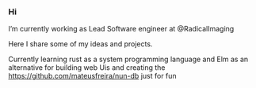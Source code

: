 ### Hi

I’m currently working as Lead Software engineer at @RadicalImaging 

Here I share some of my ideas and projects.

Currently learning rust as a system programming language and Elm as an alternative for building web Uis and creating the https://github.com/mateusfreira/nun-db just for fun

<!--
**mateusfreira/mateusfreira** is a ✨ _special_ ✨ repository because its `README.md` (this file) appears on your GitHub profile.

Here are some ideas to get you started:

- 🔭 I’m currently working on ...
- 🌱 I’m currently learning ...
- 👯 I’m looking to collaborate on ...
- 🤔 I’m looking for help with ...
- 💬 Ask me about ...
- 📫 How to reach me: ...
- 😄 Pronouns: ...
- ⚡ Fun fact: ...
-->
